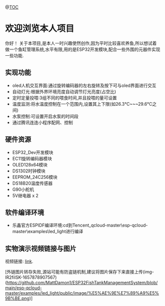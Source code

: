 
@[TOC](鱼缸管理系统)

# 欢迎浏览本人项目

你好！ 关于本项目,是本人一时兴趣使然创作,因为平时比较喜欢养鱼,所以想试着做一个鱼缸管理系统,水平有限,用的是ESP32开发模块,配合一些外围的元器件实现一些功能.

## 实现功能
- oled人机交互界面:通过旋转编码器的左右旋转及按下可与oled界面进行交互
- 自动灯光:根据外界环境亮度自动调节灯光亮度(占空比)
- 定时定量投喂:3组不同的喂食时间,并且投喂的量可设置
- 温度监测:将水温度控制在一个范围内,设置其上下限(如26.3℃~~~29.6℃之间)
- 水泵控制:可设置开启水泵的时间段
- 通过腾讯连连小程序配网、控制

## 硬件资源
- ESP32_Dev开发模块
- EC11旋转编码器模块
- OLED128x64模块
- DS1302时钟模块
- EEPROM_24C256模块
- DS18B20温度传感器
- G90小舵机
- 5V继电器 x 2

## 软件编译环境
- 乐鑫官方ESPIDF编译环境:cd到Tencent_qcloud-master\esp-qcloud-master\examples\led_light进行编译

## 实物演示视频链接与图片

视频链接: [link](https://www.csdn.net/).

[外链图片转存失败,源站可能有防盗链机制,建议将图片保存下来直接上传(img-IR2fiISK-1657878907567)(https://github.com/MattDamon1/ESP32FishTankManagementSystem/blob/main/esp-qcloud-master/examples/led_light/public/image/%E5%AE%9E%E7%89%A9%E5%9B%BE.png)]
